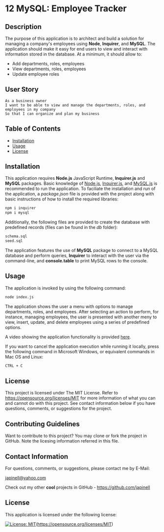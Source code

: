# 12 MySQL: Employee Tracker

## Description

The purpose of this application is to architect and build a solution for managing a company's employees using **Node**, **Inquirer**, and **MySQL**. The application should make it easy for end users to view and interact with information stored in the database. At a minimum, it should allow to:

- Add departments, roles, employees
- View departments, roles, employees
- Update employee roles

## User Story

```
As a business owner
I want to be able to view and manage the departments, roles, and employees in my company
So that I can organize and plan my business
```

## Table of Contents

- [Installation](#installation)
- [Usage](#usage)
- [License](#license)

## Installation

This application requires **Node.js** JavaScript Runtime, **Inquirer.js** and **MySQL** packages. Basic knowledge of [Node.js](https://nodejs.org/en/), [Inquirer.js](https://www.npmjs.com/package/inquirer), and [MySQL.js](https://www.npmjs.com/package/mysql) is recommended to run the application. To faciliate the installation and run of the application, a _package.json_ file is provided with the project along with basic instructions of how to install the required libraries:

```bash
npm i inquirer
npm i mysql
```

Additionally, the following files are provided to create the database with predefined records (files can be found in the _db_ folder):

```bash
schema.sql
seed.sql
```

The application features the use of **MySQL** package to connect to a MySQL database and perform queries, **Inquirer** to interact with the user via the command-line, and **console.table** to print MySQL rows to the console.

## Usage

The application is invoked by using the following command:

```bash
node index.js
```

The application shows the user a menu with options to manage departments, roles, and employees. After selecting an action to perform, for instance, managing employees, the user is presented with another meny to view, insert, update, and delete employees using a series of predefined options.

A video showing the application functionality is provided [here](https://drive.google.com/file/d/1o3UEQjAwcmY0DVpynNRnIe65wxK-pugZ/view).

If you want to cancel the application execution while running it locally, press the following command in Microsoft Windows, or equivalent commands in Mac OS and Linux:

```bash
CTRL + C
```

## License

This project is licensed under The MIT License. Refer to https://opensource.org/licenses/MIT for more information of what you can and cannot do with this project. See contact information below if you have questions, comments, or suggestions for the project.

## Contributing Guidelines

Want to contribute to this project? You may clone or fork the project in GitHub. Note the licesing information referred in this file.

## Contact Information

For questions, comments, or suggestions, please contact me by E-Mail:

japinell@yahoo.com

Check out my other **cool** projects in GitHub - https://github.com/japinell

## License

This application is licensed under the following license:

[![License: MIT](https://img.shields.io/badge/License-MIT-yellow.svg)](https://opensource.org/licenses/MIT)(https://opensource.org/licenses/MIT)
